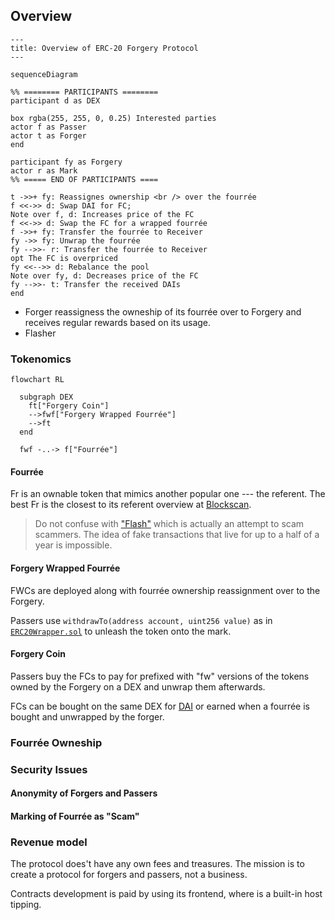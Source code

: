 ## Overview

```mermaid
---
title: Overview of ERC-20 Forgery Protocol
---

sequenceDiagram

%% ======== PARTICIPANTS ========
participant d as DEX

box rgba(255, 255, 0, 0.25) Interested parties
actor f as Passer
actor t as Forger
end

participant fy as Forgery
actor r as Mark
%% ===== END OF PARTICIPANTS ====

t ->>+ fy: Reassignes ownership <br /> over the fourrée
f <<->> d: Swap DAI for FC;
Note over f, d: Increases price of the FC 
f <<->> d: Swap the FC for a wrapped fourrée
f ->>+ fy: Transfer the fourrée to Receiver
fy ->> fy: Unwrap the fourrée
fy -->>- r: Transfer the fourrée to Receiver
opt The FC is overpriced
fy <<-->> d: Rebalance the pool
Note over fy, d: Decreases price of the FC
fy -->>- t: Transfer the received DAIs
end 

```

* Forger reassigness the owneship of its fourrée over to Forgery
  and receives regular rewards based on its usage.
* Flasher

### Tokenomics

```mermaid
flowchart RL

  subgraph DEX
    ft["Forgery Coin"]
    -->fwf["Forgery Wrapped Fourrée"]
    -->ft
  end

  fwf -..-> f["Fourrée"]
```

#### Fourrée

Fr is an ownable token that mimics another popular one --- the referent.
The best Fr is the closest to its referent overview at [Blockscan](https://blockscan.com).

> Do not confuse with ["Flash"](https://bitcointalk.org/index.php?topic=5339511.0) which is actually an attempt to scam scammers. The idea of fake transactions that live for up to a half of a year is impossible.

#### Forgery Wrapped Fourrée

FWCs are deployed along with fourrée ownership reassignment over to the Forgery.

Passers use `withdrawTo(address account, uint256 value)` as in [`ERC20Wrapper.sol`](https://github.com/OpenZeppelin/openzeppelin-contracts/blob/master/contracts/token/ERC20/extensions/ERC20Wrapper.sol) to unleash the token onto the mark.

#### Forgery Coin

Passers buy the FCs to pay for prefixed with "fw" versions of the tokens owned by the Forgery on a DEX and unwrap them afterwards.

FCs can be bought on the same DEX for [DAI](https://etherscan.io/token/0x6b175474e89094c44da98b954eedeac495271d0f)
or earned when a fourrée is bought and unwrapped by the forger.

### Fourrée Owneship

### Security Issues

#### Anonymity of Forgers and Passers

#### Marking of Fourrée as "Scam"

### Revenue model

The protocol does't have any own fees and treasures.
The mission is to create a protocol for forgers and passers, not a business.

Contracts development is paid by using its frontend, where is a built-in host tipping.

[^1]: https://eips.ethereum.org/EIPS/eip-173
